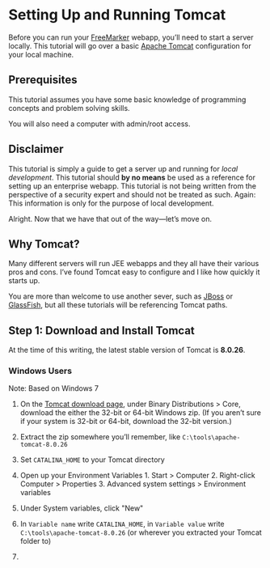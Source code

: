 # Setting Up and Running Tomcat

Before you can run your [FreeMarker](http://freemarker.org) webapp, you’ll need to start a server locally. This tutorial will go over a basic [Apache Tomcat](http://tomcat.apache.org/) configuration for your local machine.

## Prerequisites

This tutorial assumes you have some basic knowledge of programming concepts and problem solving skills.

You will also need a computer with admin/root access.

## Disclaimer

This tutorial is simply a guide to get a server up and running for *local development*. This tutorial should **by no means** be used as a reference for setting up an enterprise webapp. This tutorial is not being written from the perspective of a security expert and should not be treated as such. Again: This information is only for the purpose of local development.

Alright. Now that we have that out of the way—let’s move on.

## Why Tomcat?

Many different servers will run JEE webapps and they all have their various pros and cons. I’ve found Tomcat easy to configure and I like how quickly it starts up.

You are more than welcome to use another sever, such as [JBoss](http://www.jboss.org/) or [GlassFish](https://glassfish.java.net/), but all these tutorials will be referencing Tomcat paths.

## Step 1: Download and Install Tomcat

At the time of this writing, the latest stable version of Tomcat is **8.0.26**.


### Windows Users

Note: Based on Windows 7

1. On the [Tomcat download page](http://tomcat.apache.org/download-80.cgi), under Binary Distributions > Core, download the either the 32-bit or 64-bit Windows zip. (If you aren’t sure if your system is 32-bit or 64-bit, download the 32-bit version.)

2. Extract the zip somewhere you’ll remember, like `C:\tools\apache-tomcat-8.0.26`

3. Set `CATALINA_HOME` to your Tomcat directory
  1. Open up your Environment Variables
    1. Start > Computer
    2. Right-click Computer > Properties
    3. Advanced system settings > Environment variables
  2. Under System variables, click "New"
  3. In `Variable name` write `CATALINA_HOME`, in `Variable value` write `C:\tools\apache-tomcat-8.0.26` (or wherever you extracted your Tomcat folder to)
  4. 

